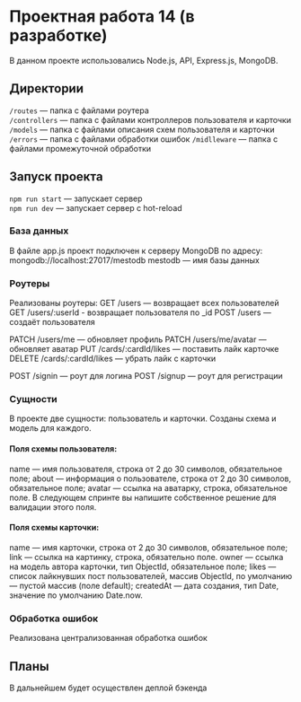 # Проектная работа 14 (в разработке)
В данном проекте использовались Node.js, API, Express.js, MongoDB.

## Директории

`/routes` — папка с файлами роутера  
`/controllers` — папка с файлами контроллеров пользователя и карточки   
`/models` — папка с файлами описания схем пользователя и карточки  
`/errors` — папка с файлами обработки ошибок
`/midlleware` — папка с файлами промежуточной обработки  

## Запуск проекта

`npm run start` — запускает сервер   
`npm run dev` — запускает сервер с hot-reload


### База данных
В файле app.js проект подключен к серверу MongoDB по адресу: mongodb://localhost:27017/mestodb 
mestodb — имя базы данных

### Роутеры
Реализованы роутеры:
GET /users — возвращает всех пользователей
GET /users/:userId - возвращает пользователя по _id
POST /users — создаёт пользователя 

PATCH /users/me — обновляет профиль
PATCH /users/me/avatar — обновляет аватар
PUT /cards/:cardId/likes — поставить лайк карточке
DELETE /cards/:cardId/likes — убрать лайк с карточки 

POST /signin — роут для логина
POST /signup — роут для регистрации

### Сущности
В проекте две сущности: пользователь и карточки. Созданы схема и модель для каждого.

#### Поля схемы пользователя:
name — имя пользователя, строка от 2 до 30 символов, обязательное поле;
about — информация о пользователе, строка от 2 до 30 символов, обязательное поле;
avatar — ссылка на аватарку, строка, обязательное поле. В следующем спринте вы напишите собственное решение для валидации этого поля.

#### Поля схемы карточки:
name — имя карточки, строка от 2 до 30 символов, обязательное поле;
link — ссылка на картинку, строка, обязательно поле.
owner — ссылка на модель автора карточки, тип ObjectId, обязательное поле;
likes — список лайкнувших пост пользователей, массив ObjectId, по умолчанию — пустой массив (поле default);
createdAt — дата создания, тип Date, значение по умолчанию Date.now.


### Обработка ошибок
Реализована централизованная обработка ошибок

## Планы
В дальнейшем будет осуществлен деплой бэкенда
